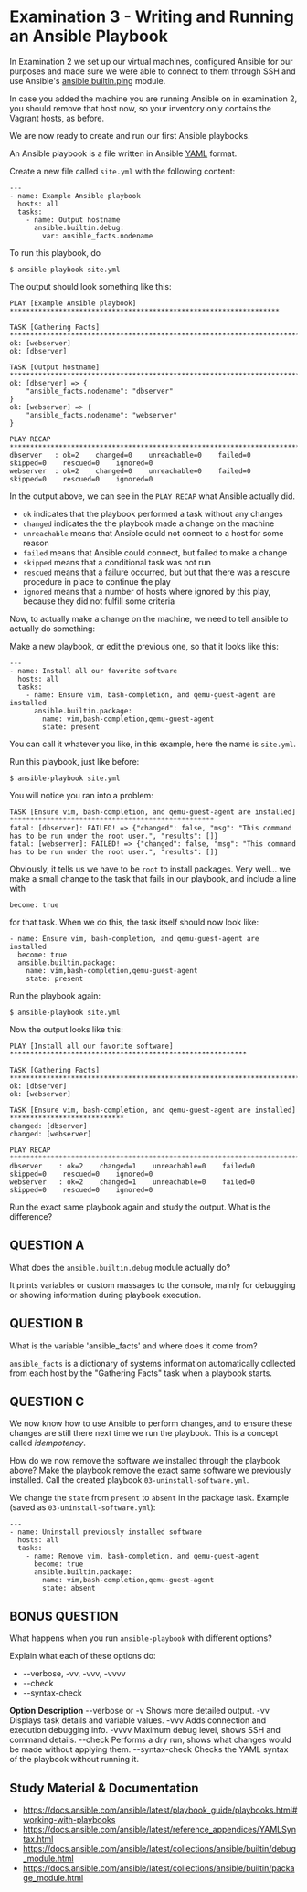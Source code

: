 # Examination 3 - Writing and Running an Ansible Playbook

In Examination 2 we set up our virtual machines, configured Ansible for our
purposes and made sure we were able to connect to them through SSH and use Ansible's
[ansible.builtin.ping](https://docs.ansible.com/ansible/latest/collections/ansible/builtin/ping_module.html) module.

In case you added the machine you are running Ansible on in examination 2, you should remove that host now,
so your inventory only contains the Vagrant hosts, as before.

We are now ready to create and run our first Ansible playbooks.

An Ansible playbook is a file written in Ansible [YAML](https://yaml.org/) format.

Create a new file called `site.yml` with the following content:

    ---
    - name: Example Ansible playbook
      hosts: all
      tasks:
        - name: Output hostname
          ansible.builtin.debug:
            var: ansible_facts.nodename

To run this playbook, do

    $ ansible-playbook site.yml

The output should look something like this:

    PLAY [Example Ansible playbook] ******************************************************************

    TASK [Gathering Facts] ***************************************************************************
    ok: [webserver]
    ok: [dbserver]

    TASK [Output hostname] ***************************************************************************
    ok: [dbserver] => {
        "ansible_facts.nodename": "dbserver"
    }
    ok: [webserver] => {
        "ansible_facts.nodename": "webserver"
    }

    PLAY RECAP ***************************************************************************************
    dbserver   : ok=2    changed=0    unreachable=0    failed=0    skipped=0    rescued=0    ignored=0
    webserver  : ok=2    changed=0    unreachable=0    failed=0    skipped=0    rescued=0    ignored=0

In the output above, we can see in the `PLAY RECAP` what Ansible actually did.

- `ok` indicates that the playbook performed a task without any changes
- `changed` indicates the the playbook made a change on the machine
- `unreachable` means that Ansible could not connect to a host for some reason
- `failed` means that Ansible could connect, but failed to make a change
- `skipped` means that a conditional task was not run
- `rescued` means that a failure occurred, but but that there was a rescure procedure in place to
  continue the play
- `ignored` means that a number of hosts where ignored by this play, because they did not fulfill
  some criteria

Now, to actually make a change on the machine, we need to tell ansible to actually do something:

Make a new playbook, or edit the previous one, so that it looks like this:

    ---
    - name: Install all our favorite software
      hosts: all
      tasks:
        - name: Ensure vim, bash-completion, and qemu-guest-agent are installed
          ansible.builtin.package:
            name: vim,bash-completion,qemu-guest-agent
            state: present

You can call it whatever you like, in this example, here the name is `site.yml`.

Run this playbook, just like before:

    $ ansible-playbook site.yml

You will notice you ran into a problem:

    TASK [Ensure vim, bash-completion, and qemu-guest-agent are installed] **************************************************
    fatal: [dbserver]: FAILED! => {"changed": false, "msg": "This command has to be run under the root user.", "results": []}
    fatal: [webserver]: FAILED! => {"changed": false, "msg": "This command has to be run under the root user.", "results": []}

Obviously, it tells us we have to be `root` to install packages. Very well... we make a
small change to the task that fails in our playbook, and include a line with

    become: true

for that task. When we do this, the task itself should now look like:

    - name: Ensure vim, bash-completion, and qemu-guest-agent are installed
      become: true
      ansible.builtin.package:
        name: vim,bash-completion,qemu-guest-agent
        state: present

Run the playbook again:

    $ ansible-playbook site.yml

Now the output looks like this:

    PLAY [Install all our favorite software] **********************************************************

    TASK [Gathering Facts] ****************************************************************************
    ok: [dbserver]
    ok: [webserver]

    TASK [Ensure vim, bash-completion, and qemu-guest-agent are installed] ****************************
    changed: [dbserver]
    changed: [webserver]

    PLAY RECAP ****************************************************************************************
    dbserver    : ok=2    changed=1    unreachable=0    failed=0    skipped=0    rescued=0    ignored=0
    webserver   : ok=2    changed=1    unreachable=0    failed=0    skipped=0    rescued=0    ignored=0

Run the exact same playbook again and study the output. What is the difference?

## QUESTION A

What does the `ansible.builtin.debug` module actually do?

It prints variables or custom massages to the console, mainly for debugging or showing information during playbook execution.

## QUESTION B

What is the variable 'ansible_facts' and where does it come from?

`ansible_facts` is a dictionary of systems information automatically collected from each host by the "Gathering Facts" task when a playbook starts.

## QUESTION C

We now know how to use Ansible to perform changes, and to ensure these changes are still there
next time we run the playbook. This is a concept called _idempotency_.

How do we now remove the software we installed through the playbook above? Make the
playbook remove the exact same software we previously installed. Call the created
playbook `03-uninstall-software.yml`.

We change the `state` from `present` to `absent` in the package task.
Example (saved as `03-uninstall-software.yml`):

    ---
    - name: Uninstall previously installed software
      hosts: all
      tasks:
        - name: Remove vim, bash-completion, and qemu-guest-agent
          become: true
          ansible.builtin.package:
            name: vim,bash-completion,qemu-guest-agent
            state: absent

## BONUS QUESTION

What happens when you run `ansible-playbook` with different options?

Explain what each of these options do:

- --verbose, -vv, -vvv, -vvvv
- --check
- --syntax-check

**Option** **Description**
--verbose or -v Shows more detailed output.
-vv Displays task details and variable values.
-vvv Adds connection and execution debugging info.
-vvvv Maximum debug level, shows SSH and command details.
--check Performs a dry run, shows what changes would be made without applying them.
--syntax-check Checks the YAML syntax of the playbook without running it.

## Study Material & Documentation

- https://docs.ansible.com/ansible/latest/playbook_guide/playbooks.html#working-with-playbooks
- https://docs.ansible.com/ansible/latest/reference_appendices/YAMLSyntax.html
- https://docs.ansible.com/ansible/latest/collections/ansible/builtin/debug_module.html
- https://docs.ansible.com/ansible/latest/collections/ansible/builtin/package_module.html
